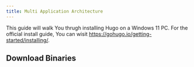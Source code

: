 ```yaml
---
title: Multi Application Architecture
---
```


This guide will walk You thrugh installing Hugo on a Windows 11 PC. For the official install guide, You can wisit <https://gohugo.io/getting-started/installing/>.

## Download Binaries
